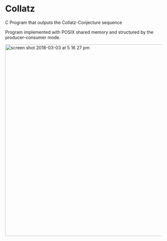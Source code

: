 # Collatz
C Program that outputs the Collatz-Conjecture sequence

Program implemented with POSIX shared memory and structured by the producer-consumer mode.

<img width="616" alt="screen shot 2018-03-03 at 5 16 27 pm" src="https://user-images.githubusercontent.com/20143504/36940342-e36bc2b6-1f06-11e8-81d3-a6e2ec3437f6.png">

